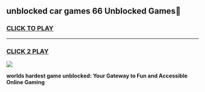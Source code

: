 
## unblocked car games 66 Unblocked Games👋
<h3>
<a href="https://premium.freeplayer.one?title=unblocked_car_games_66&ref=16F">CLICK TO PLAY</a></h3>
<hr>

<h3>
<a href="https://premium.freeplayer.one?title=unblocked_car_games_66&ref=16F">CLICK 2 PLAY</a>
  
</h3>

<a href="https://premium.freeplayer.one?title=unblocked_car_games_66&ref=16F/"><img src="https://clearcache.store/games.png"></a>


**worlds hardest game unblocked: Your Gateway to Fun and Accessible Online Gaming**
